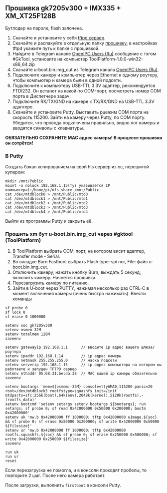 Прошивка gk7205v300 + IMX335 + XM_XT25F128B
-------------------------------------------

Бутлодер на пароле, flash залочена.

1. Скачайте и установите у себя [tftpd сервер](https://github.com/peacepenguin/tftpd64/releases).
2. Скачайте и распакуйте в отдельную папку [прошивку](https://github.com/OpenIPC/firmware/releases/download/latest/openipc.gk7205v300-br.tgz), в настройках tftpd укажите путь к папке с прошивкой.
3. Найдите в Telegram канале [OpenIPC Users (Ru)][t1] сообщение с тэгом #GkTool, установите на компьютер ToolPlatform-1.0.0-win32-x86_64.zip
4. Скачайте u-boot.bin.img_cut из Telegram канала [OpenIPC Users (Ru)][t1].
5. Подключите камеру и компьютер через Ethernet к одному роутеру, чтобы компьютер и камера были в одной подсети.
6. Подключите к компьютеру USB-TTL 3.3V адаптер, рекомендуется FTDI232. Он встанет на какой-то COM-порт, посмотреть номер COM порта в Диспетчере задач.
7. Подключите RX/TX/GND на камере к TX/RX/GND на USB-TTL 3.3V адаптере.
8. Скачайте и установите Putty. Выставить рцежим COM порта на скорость 115200. Зайти на камеру через Putty, по COM порту. Убедится, что провода подключены правильно, видно лог камеры и вводятся символы с клавиатуры.

__ОБЯЗАТЕЛЬНО СОХРАНИТЕ МАС адрес камеры! В процессе прошивки он сотрётся!__

### В Putty

Создать бэкап копированием на свой hls сервер из ос, перешитой купером:

```
mkdir /mnt/Public
mount -o nolock 192.168.1.15(тут указывается IP компьютера):/home/pi/nfs_share /mnt/Public
cat /dev/mtdblock0 > /mnt/Public/mtd0
cat /dev/mtdblock1 > /mnt/Public/mtd1
cat /dev/mtdblock2 > /mnt/Public/mtd2
cat /dev/mtdblock3 > /mnt/Public/mtd3
cat /dev/mtdblock4 > /mnt/Public/mtd4
```

Выйти из программы Putty и закрыть её.

### Прошить xm бут u-boot.bin.img_cut через #gktool (ToolPlatform)

1. В ToolPlatform выбрать COM-порт, на котором висит адаптер, Transfer mode - Serial.
2. Во вкладке Burn Fastboot выбрать Flash type: spi nor, File: файл u-boot.bin.img_cut.
3. Отключить камеру, нажать кнопку Burn, выждать 5 секунд, включить камеру. Начнется прошивка.
4. Перезагрузить камеру по питанию.
5. Зайти в U-boot через PUTTY, нажимая несколько раз CTRL-C в момент включения камеры (очень быстро нажимать).
Ввести команды
```
sf probe 0
sf lock 0
sf erase 0 1000000

setenv soc gk7205v300
setenv osmem 32M
setenv totalmem 128M
saveenv

setenv gatewayip 192.168.1.1      // вводите ip адрес вашего шлюза/роутера
setenv ipaddr 192.168.1.14        // ip адрес камеры
setenv netmask 255.255.255.0      // маска подсети
setenv serverip 192.168.1.15      // ip адрес компьютера на котором вы работаете и запущен TFTPD сервер
setenv ethaddr 05:68:31:be:da:38  // MAC вашей ip камеры обязательно
saveenv

setenv bootargs 'mem=${osmem:-32M} console=ttyAMA0,115200 panic=20 root=/dev/mtdblock3 rootfstype=squashfs init=/init mtdparts=sfc:256k(boot),64k(env),2048k(kernel),5120k(rootfs),-(rootfs_data)'
setenv bootcmd 'setenv setargs setenv bootargs ${bootargs}; run setargs; sf probe 0; sf read 0x42000000 0x50000 0x200000; bootm 0x42000000'
setenv uk 'mw.b 0x42000000 ff 1000000; tftp 0x42000000 uImage.${soc} && sf probe 0; sf erase 0x50000 0x200000; sf write 0x42000000 0x50000 ${filesize}'
setenv ur 'mw.b 0x42000000 ff 1000000; tftp 0x42000000 rootfs.squashfs.${soc} && sf probe 0; sf erase 0x250000 0x500000; sf write 0x42000000 0x250000 ${filesize}'
saveenv

run uk
run ur
reset
```

Если перезагрузка не помогла, и в консоли проходят пробелы, то повторите 2 шаг.
После него камера работает.

После загрузки, выполнить `firstboot` в консоли Putty.

[t1]: https://t.me/openipc_modding
